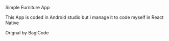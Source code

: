 Simple Furniture App

This App is coded in Android studio but i manage it to code myself in React Native

Orignal by BagiCode
